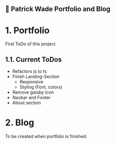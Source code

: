 ## 🚀 Patrick Wade Portfolio and Blog

# 1. **Portfolio**

First ToDo of this project.

## 1.1. **Current ToDos**

- Refactors js to ts
- Finish Landing-Section
  - Responsive
  - Styling (Font, colors)
- Remove gatsby icon
- Navbar and Footer
- About section

# 2. **Blog**

To be created when portfolio is finished.
